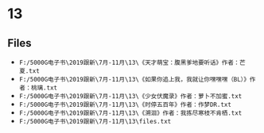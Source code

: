 # 13

## Files

- `F:/5000G电子书\2019跟新\7月-11月\13\《天才萌宝：腹黑爹地要听话》作者：芒夏.txt`
- `F:/5000G电子书\2019跟新\7月-11月\13\《如果你追上我，我就让你嘿嘿嘿（BL）》作者：桃璃.txt`
- `F:/5000G电子书\2019跟新\7月-11月\13\《少女伏魔录》作者：萝卜不加蜜.txt`
- `F:/5000G电子书\2019跟新\7月-11月\13\《时停五百年》作者：作梦DR.txt`
- `F:/5000G电子书\2019跟新\7月-11月\13\《溯洄》作者：我拣尽寒枝不肯栖.txt`
- `F:/5000G电子书\2019跟新\7月-11月\13\files.txt`
